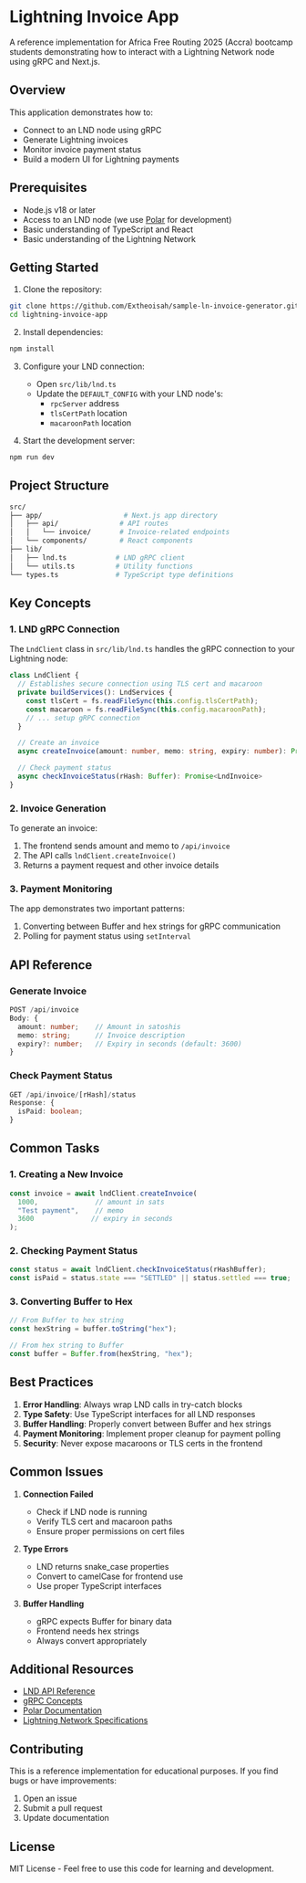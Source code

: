 # Lightning Invoice App

A reference implementation for Africa Free Routing 2025 (Accra) bootcamp students demonstrating how to interact with a Lightning Network node using gRPC and Next.js.

## Overview

This application demonstrates how to:

- Connect to an LND node using gRPC
- Generate Lightning invoices
- Monitor invoice payment status
- Build a modern UI for Lightning payments

## Prerequisites

- Node.js v18 or later
- Access to an LND node (we use [Polar](https://lightningpolar.com/) for development)
- Basic understanding of TypeScript and React
- Basic understanding of the Lightning Network

## Getting Started

1. Clone the repository:

```bash
git clone https://github.com/Extheoisah/sample-ln-invoice-generator.git
cd lightning-invoice-app
```

2. Install dependencies:

```bash
npm install
```

3. Configure your LND connection:

   - Open `src/lib/lnd.ts`
   - Update the `DEFAULT_CONFIG` with your LND node's:
     - `rpcServer` address
     - `tlsCertPath` location
     - `macaroonPath` location

4. Start the development server:

```bash
npm run dev
```

## Project Structure

```bash
src/
├── app/                    # Next.js app directory
│   ├── api/               # API routes
│   │   └── invoice/       # Invoice-related endpoints
│   └── components/        # React components
├── lib/
│   ├── lnd.ts            # LND gRPC client
│   └── utils.ts          # Utility functions
└── types.ts              # TypeScript type definitions
```

## Key Concepts

### 1. LND gRPC Connection

The `LndClient` class in `src/lib/lnd.ts` handles the gRPC connection to your Lightning node:

```typescript
class LndClient {
  // Establishes secure connection using TLS cert and macaroon
  private buildServices(): LndServices {
    const tlsCert = fs.readFileSync(this.config.tlsCertPath);
    const macaroon = fs.readFileSync(this.config.macaroonPath);
    // ... setup gRPC connection
  }

  // Create an invoice
  async createInvoice(amount: number, memo: string, expiry: number): Promise<LndInvoice>

  // Check payment status
  async checkInvoiceStatus(rHash: Buffer): Promise<LndInvoice>
}
```

### 2. Invoice Generation

To generate an invoice:

1. The frontend sends amount and memo to `/api/invoice`
2. The API calls `lndClient.createInvoice()`
3. Returns a payment request and other invoice details

### 3. Payment Monitoring

The app demonstrates two important patterns:

1. Converting between Buffer and hex strings for gRPC communication
2. Polling for payment status using `setInterval`

## API Reference

### Generate Invoice

```typescript
POST /api/invoice
Body: {
  amount: number;    // Amount in satoshis
  memo: string;      // Invoice description
  expiry?: number;   // Expiry in seconds (default: 3600)
}
```

### Check Payment Status

```typescript
GET /api/invoice/[rHash]/status
Response: {
  isPaid: boolean;
}
```

## Common Tasks

### 1. Creating a New Invoice

```typescript
const invoice = await lndClient.createInvoice(
  1000,              // amount in sats
  "Test payment",    // memo
  3600              // expiry in seconds
);
```

### 2. Checking Payment Status

```typescript
const status = await lndClient.checkInvoiceStatus(rHashBuffer);
const isPaid = status.state === "SETTLED" || status.settled === true;
```

### 3. Converting Buffer to Hex

```typescript
// From Buffer to hex string
const hexString = buffer.toString("hex");

// From hex string to Buffer
const buffer = Buffer.from(hexString, "hex");
```

## Best Practices

1. **Error Handling**: Always wrap LND calls in try-catch blocks
2. **Type Safety**: Use TypeScript interfaces for all LND responses
3. **Buffer Handling**: Properly convert between Buffer and hex strings
4. **Payment Monitoring**: Implement proper cleanup for payment polling
5. **Security**: Never expose macaroons or TLS certs in the frontend

## Common Issues

1. **Connection Failed**
   - Check if LND node is running
   - Verify TLS cert and macaroon paths
   - Ensure proper permissions on cert files

2. **Type Errors**
   - LND returns snake_case properties
   - Convert to camelCase for frontend use
   - Use proper TypeScript interfaces

3. **Buffer Handling**
   - gRPC expects Buffer for binary data
   - Frontend needs hex strings
   - Always convert appropriately

## Additional Resources

- [LND API Reference](https://api.lightning.community/)
- [gRPC Concepts](https://grpc.io/docs/what-is-grpc/core-concepts/)
- [Polar Documentation](https://lightningpolar.com/docs/intro)
- [Lightning Network Specifications](https://github.com/lightning/bolts)

## Contributing

This is a reference implementation for educational purposes. If you find bugs or have improvements:

1. Open an issue
2. Submit a pull request
3. Update documentation

## License

MIT License - Feel free to use this code for learning and development.
